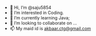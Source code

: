 - 👋 Hi, I’m @saju5854
- 👀 I’m interested in Coding.
- 🌱 I’m currently learning Java;
- 💞️ I’m looking to collaborate on ...
- 📫 My maid id is akbaar.ctg@gmail.com

<!---
saju5854/saju5854 is a ✨ special ✨ repository because its `README.md` (this file) appears on your GitHub profile.
You can click the Preview link to take a look at your changes.
--->
